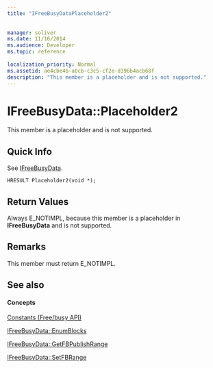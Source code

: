 ```yaml
---
title: "IFreeBusyDataPlaceholder2"
 
 
manager: soliver
ms.date: 11/16/2014
ms.audience: Developer
ms.topic: reference
 
localization_priority: Normal
ms.assetid: ae4cbe4b-a0cb-c3c5-cf2e-d396b4acb68f
description: "This member is a placeholder and is not supported."
---
```


# IFreeBusyData::Placeholder2

This member is a placeholder and is not supported.
  
## Quick Info

See [IFreeBusyData](ifreebusydata.md).
  
```
HRESULT Placeholder2(void *);
```

## Return Values

Always E_NOTIMPL, because this member is a placeholder in **IFreeBusyData** and is not supported. 
  
## Remarks

This member must return E_NOTIMPL.
  
## See also

#### Concepts

[Constants (Free/busy API)](constants-free-busy-api.md)
  
[IFreeBusyData::EnumBlocks](ifreebusydata-enumblocks.md)
  
[IFreeBusyData::GetFBPublishRange](ifreebusydata-getfbpublishrange.md)
  
[IFreeBusyData::SetFBRange](ifreebusydata-setfbrange.md)

